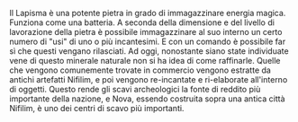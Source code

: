 Il Lapisma è una potente pietra in grado di immagazzinare energia magica. Funziona come una batteria. A seconda della dimensione e del livello di lavorazione della pietra è possibile immagazzinare al suo interno un certo numero di "usi" di uno o più incantesimi. E con un comando è possibile far sì che questi vengano rilasciati.
Ad oggi, nonostante siano state individuate vene di questo minerale naturale non si ha idea di come raffinarle. Quelle che vengono comunemente trovate in commercio vengono estratte da antichi artefatti Nifilim, e poi vengono re-incantate e ri-elaborate all'interno di oggetti. Questo rende gli scavi archeologici la fonte di reddito più importante della nazione, e Nova, essendo costruita sopra una antica città Nifilim, è uno dei centri di scavo più importanti.
